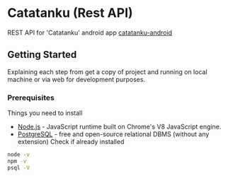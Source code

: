 # Catatanku (Rest API)
REST API for 'Catatanku' android app [catatanku-android](https://github.com/hisyamzayd/catatanku-android)
## Getting Started
Explaining each step from get a copy of project and running on local machine or via web for development purposes.
### Prerequisites
Things you need to install
* [Node.js](https://nodejs.org/en/) - JavaScript runtime built on Chrome's V8 JavaScript engine.
* [PostgreSQL](https://www.postgresql.org/download/) - free and open-source relational DBMS (without any extension)
Check if already installed
```bash
node -v
npm -v
psql -V
```


